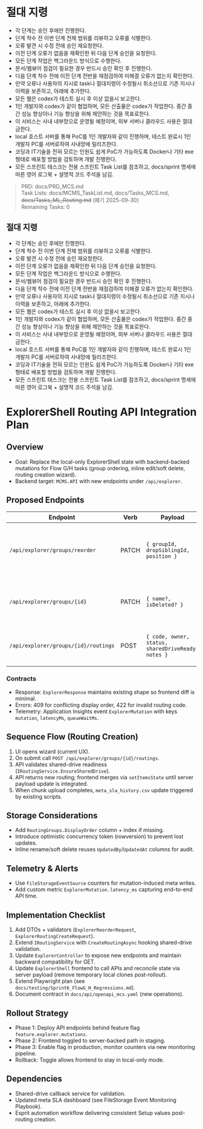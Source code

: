 # 절대 지령
- 각 단계는 승인 후에만 진행한다.
- 단계 착수 전 이번 단계 전체 범위를 리뷰하고 오류를 식별한다.
- 오류 발견 시 수정 전에 승인 재요청한다.
- 이전 단계 오류가 없음을 재확인한 뒤 다음 단계 승인을 요청한다.
- 모든 단계 작업은 백그라운드 방식으로 수행한다.
- 문서/웹뷰어 점검이 필요한 경우 반드시 승인 확인 후 진행한다.
- 다음 단계 착수 전에 이전 단계 전반을 재점검하여 미해결 오류가 없는지 확인한다.
- 만약 오류나 사용자의 지시로 task나 절대지령이 수정될시 취소선으로 기존 지시나 이력을 보존하고, 아래에 추가한다.
- 모든 웹은 codex가 테스트 실시 후 이상 없을시 보고한다.
- 1인 개발자와 codex가 같이 협업하며, 모든 산출물은 codex가 작업한다. 중간 중간 성능 향상이나 기능 향상을 위해 제안하는 것을 목표로한다.
- 이 서비스는 사내 내부망으로 운영될 예정이며, 외부 서버나 클라우드 사용은 절대 금한다.
- local 호스트 서버를 통해 PoC를 1인 개발자와 같이 진행하며, 테스트 완료시 1인 개발자 PC를 서버로하여 사내망에 릴리즈한다.
- 코딩과 IT기술을 전혀 모르는 인원도 쉽게 PoC가 가능하도록 Docker나 기타 exe 형태로 배포할 방법을 검토하며 개발 진행한다.
- 모든 스프린트 태스크는 전용 스프린트 Task List를 참조하고, docs/sprint 명세에 따른 영어 로그북 + 설명적 코드 주석을 남김.

> PRD: docs/PRD_MCS.md  
> Task Lists: docs/MCMS_TaskList.md, docs/Tasks_MCS.md, ~~docs/Tasks_ML_Routing.md~~ (폐기 2025-09-30)  
> Remaining Tasks: 0

## 절대 지령
- 각 단계는 승인 후에만 진행한다.
- 단계 착수 전 이번 단계 전체 범위를 리뷰하고 오류를 식별한다.
- 오류 발견 시 수정 전에 승인 재요청한다.
- 이전 단계 오류가 없음을 재확인한 뒤 다음 단계 승인을 요청한다.
- 모든 단계 작업은 백그라운드 방식으로 수행한다.
- 문서/웹뷰어 점검이 필요한 경우 반드시 승인 확인 후 진행한다.
- 다음 단계 착수 전에 이전 단계 전반을 재점검하여 미해결 오류가 없는지 확인한다.
- 만약 오류나 사용자의 지시로 task나 절대지령이 수정될시 취소선으로 기존 지시나 이력을 보존하고, 아래에 추가한다.
- 모든 웹은 codex가 테스트 실시 후 이상 없을시 보고한다.
- 1인 개발자와 codex가 같이 협업하며, 모든 산출물은 codex가 작업한다. 중간 중간 성능 향상이나 기능 향상을 위해 제안하는 것을 목표로한다.
- 이 서비스는 사내 내부망으로 운영될 예정이며, 외부 서버나 클라우드 사용은 절대 금한다.
- local 호스트 서버를 통해 PoC를 1인 개발자와 같이 진행하며, 테스트 완료시 1인 개발자 PC를 서버로하여 사내망에 릴리즈한다.
- 코딩과 IT기술을 전혀 모르는 인원도 쉽게 PoC가 가능하도록 Docker나 기타 exe 형태로 배포할 방법을 검토하며 개발 진행한다.
- 모든 스프린트 태스크는 전용 스프린트 Task List를 참조하고, docs/sprint 명세에 따른 영어 로그북 + 설명적 코드 주석을 남김.
# ExplorerShell Routing API Integration Plan

## Overview
- Goal: Replace the local-only ExplorerShell state with backend-backed mutations for Flow G/H tasks (group ordering, inline edit/soft delete, routing creation wizard).
- Backend target: `MCMS.API` with new endpoints under `/api/explorer`.

## Proposed Endpoints
| Endpoint | Verb | Payload | Notes |
|----------|------|---------|-------|
| `/api/explorer/groups/reorder` | PATCH | `{ groupId, dropSiblingId, position }` | Persists display order, returns refreshed Explorer payload. |
| `/api/explorer/groups/{id}` | PATCH | `{ name?, isDeleted? }` | Inline rename/soft delete toggle; audit logged. |
| `/api/explorer/groups/{id}/routings` | POST | `{ code, owner, status, sharedDriveReady, notes }` | Creates routing and returns Explorer fragment. |

### Contracts
- Response: `ExplorerResponse` maintains existing shape so frontend diff is minimal.
- Errors: 409 for conflicting display order, 422 for invalid routing code.
- Telemetry: Application Insights event `ExplorerMutation` with keys `mutation`, `latencyMs`, `queueWaitMs`.

## Sequence Flow (Routing Creation)
1. UI opens wizard (current UX).
2. On submit call `POST /api/explorer/groups/{id}/routings`.
3. API validates shared-drive readiness (`IRoutingService.EnsureSharedDrive`).
4. API returns new routing; frontend merges via `setItemsState` until server payload update is integrated.
5. When chunk upload completes, `meta_sla_history.csv` update triggered by existing scripts.

## Storage Considerations
- Add `RoutingGroups.DisplayOrder` column + index if missing.
- Introduce optimistic concurrency token (rowversion) to prevent lost updates.
- Inline rename/soft delete reuses `UpdatedBy`/`UpdatedAt` columns for audit.

## Telemetry & Alerts
- Use `FileStorageEventSource` counters for mutation-induced meta writes.
- Add custom metric `ExplorerMutation.latency_ms` capturing end-to-end API time.

## Implementation Checklist
1. Add DTOs + validators (`ExplorerReorderRequest`, `ExplorerRoutingCreateRequest`).
2. Extend `IRoutingService` with `CreateRoutingAsync` hooking shared-drive validation.
3. Update `ExplorerController` to expose new endpoints and maintain backward compatibility for GET.
4. Update `ExplorerShell` frontend to call APIs and reconcile state via server payload (remove temporary local clones post-rollout).
5. Extend Playwright plan (see `docs/testing/Sprint6_FlowG_H_Regressions.md`).
6. Document contract in `docs/api/openapi_mcs.yaml` (new operations).

## Rollout Strategy
- Phase 1: Deploy API endpoints behind feature flag `feature.explorer.mutations`.
- Phase 2: Frontend toggled to server-backed path in staging.
- Phase 3: Enable flag in production, monitor counters via new monitoring pipeline.
- Rollback: Toggle allows frontend to stay in local-only mode.

## Dependencies
- Shared-drive callback service for validation.
- Updated meta SLA dashboard (see FileStorage Event Monitoring Playbook).
- Esprit automation workflow delivering consistent Setup values post-routing creation.

